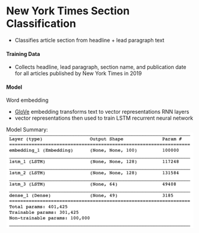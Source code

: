 # New York Times Section Classification

- Classifies article section from headline + lead paragraph text

#### Training Data
- Collects headline, lead paragraph, section name, and publication date for all articles published by New York Times in 2019


#### Model
Word embedding
- [GloVe](https://nlp.stanford.edu/projects/glove/) embedding transforms text to vector representations
RNN layers
- vector representations then used to train LSTM recurrent neural network

Model Summary:
![Model Summary](/images/model_summary.png)
